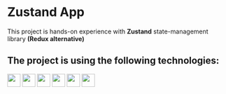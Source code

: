 # Zustand App

This project is hands-on experience with **Zustand** state-management library **(Redux alternative)**

## The project is using the following technologies:

<img src="https://img.shields.io/badge/vite-%23563D7C.svg?style=flat&logo=vite&color=white" height="30"> <img src="https://img.shields.io/badge/React.JS-%23563D7C.svg?style=flat&logo=react&color=white" height="30"> <img src="https://img.shields.io/badge/Axios-%231572B6.svg?style=flat&logo=axios&color=white&logoColor=blue" height="30"> <img src="https://img.shields.io/badge/axios--mock--adapter-%231572B6.svg?style=flat&logo=axios&color=white&logoColor=blue" height="30"> <img src="https://img.shields.io/badge/Tailwind%20CSS-%23563D7C.svg?style=flat&logo=tailwindcss&color=white" height="30"> <img src="https://img.shields.io/badge/Zustand-311C87?style=flat&color=white" height="30">